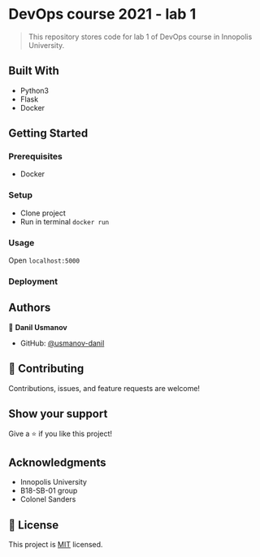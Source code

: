 

# DevOps course 2021 - lab 1

> This repository stores code for lab 1 of DevOps course in Innopolis University.


## Built With

- Python3
- Flask
- Docker


## Getting Started


### Prerequisites
* Docker 

### Setup
* Clone project
* Run in terminal `docker run`

### Usage
Open `localhost:5000`

### Deployment



## Authors

👤 **Danil Usmanov**

- GitHub: [@usmanov-danil](https://github.com/usmanov-danil)

## 🤝 Contributing

Contributions, issues, and feature requests are welcome!

## Show your support

Give a ⭐️ if you like this project!

## Acknowledgments

- Innopolis University
- B18-SB-01 group 
- Colonel Sanders

## 📝 License

This project is [MIT](./MIT.md) licensed.